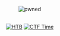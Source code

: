 <div align="center">

![pwned](https://user-images.githubusercontent.com/121574230/234142874-3dc6c37a-0981-4e1a-87e8-4c1b9ae88868.png)

​​​​​​</br> [![HTB](https://user-images.githubusercontent.com/121574230/234405608-3601f0af-b1c0-46ed-9ef3-0b6af05a7be0.png)](https://app.hackthebox.com/teams/overview/5484) [![CTF Time](https://user-images.githubusercontent.com/121574230/234405269-cda68a6d-44aa-42f3-bf5c-8f6a6024d2af.png)](https://ctftime.org/team/171176)

</div>
